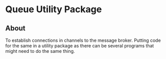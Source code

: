 # Queue Utility Package

## About

To establish connections in channels to the message broker. Putting code for the same in a utility package as there can be several programs that might need to do the same thing.
